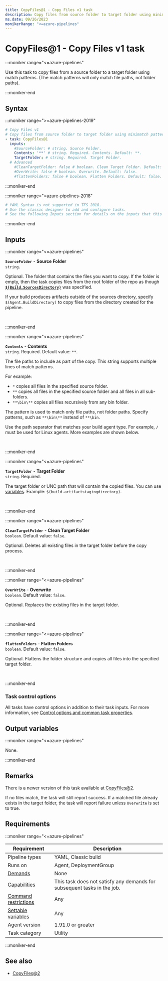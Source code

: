 ```yaml
---
title: CopyFiles@1 - Copy Files v1 task
description: Copy files from source folder to target folder using minimatch patterns (The minimatch patterns will only match file paths, not folder paths).
ms.date: 09/26/2023
monikerRange: "<=azure-pipelines"
---
```


# CopyFiles@1 - Copy Files v1 task

<!-- :::description::: -->
:::moniker range="<=azure-pipelines"

<!-- :::editable-content name="description"::: -->
Use this task to copy files from a source folder to a target folder using match patterns. (The match patterns will only match file paths, not folder paths).
<!-- :::editable-content-end::: -->

:::moniker-end
<!-- :::description-end::: -->

<!-- :::syntax::: -->
## Syntax

:::moniker range=">=azure-pipelines-2019"

```yaml
# Copy Files v1
# Copy files from source folder to target folder using minimatch patterns (The minimatch patterns will only match file paths, not folder paths).
- task: CopyFiles@1
  inputs:
    #SourceFolder: # string. Source Folder. 
    Contents: '**' # string. Required. Contents. Default: **.
    TargetFolder: # string. Required. Target Folder. 
  # Advanced
    #CleanTargetFolder: false # boolean. Clean Target Folder. Default: false.
    #OverWrite: false # boolean. Overwrite. Default: false.
    #flattenFolders: false # boolean. Flatten Folders. Default: false.
```

:::moniker-end

:::moniker range="=azure-pipelines-2018"

```yaml
# YAML Syntax is not supported in TFS 2018.
# Use the classic designer to add and configure tasks.
# See the following Inputs section for details on the inputs that this task supports.
```

:::moniker-end
<!-- :::syntax-end::: -->

<!-- :::inputs::: -->
## Inputs

<!-- :::item name="SourceFolder"::: -->
:::moniker range="<=azure-pipelines"

**`SourceFolder`** - **Source Folder**<br>
`string`.<br>
<!-- :::editable-content name="helpMarkDown"::: -->
Optional. The folder that contains the files you want to copy. If the folder is empty, then the task copies files from the root folder of the repo as though [**`$(Build.SourcesDirectory)`**](/azure/devops/pipelines/build/variables) was specified.

If your build produces artifacts outside of the sources directory, specify `$(Agent.BuildDirectory)` to copy files from the directory created for the pipeline.
<!-- :::editable-content-end::: -->
<br>

:::moniker-end
<!-- :::item-end::: -->
<!-- :::item name="Contents"::: -->
:::moniker range="<=azure-pipelines"

**`Contents`** - **Contents**<br>
`string`. Required. Default value: `**`.<br>
<!-- :::editable-content name="helpMarkDown"::: -->
The file paths to include as part of the copy. This string supports multiple lines of match patterns.

For example:

* `*` copies all files in the specified source folder.
* `**` copies all files in the specified source folder and all files in all sub-folders.
* `**\bin\**` copies all files recursively from any bin folder.

The pattern is used to match only file paths, not folder paths. Specify patterns, such as `**\bin\**` instead of `**\bin`.

Use the path separator that matches your build agent type. For example, `/` must be used for Linux agents. More examples are shown below.
<!-- :::editable-content-end::: -->
<br>

:::moniker-end
<!-- :::item-end::: -->
<!-- :::item name="TargetFolder"::: -->
:::moniker range="<=azure-pipelines"

**`TargetFolder`** - **Target Folder**<br>
`string`. Required.<br>
<!-- :::editable-content name="helpMarkDown"::: -->
The target folder or UNC path that will contain the copied files. You can use [variables](/azure/devops/pipelines/build/variables). Example: `$(build.artifactstagingdirectory)`.
<!-- :::editable-content-end::: -->
<br>

:::moniker-end
<!-- :::item-end::: -->
<!-- :::item name="CleanTargetFolder"::: -->
:::moniker range="<=azure-pipelines"

**`CleanTargetFolder`** - **Clean Target Folder**<br>
`boolean`. Default value: `false`.<br>
<!-- :::editable-content name="helpMarkDown"::: -->
Optional. Deletes all existing files in the target folder before the copy process.
<!-- :::editable-content-end::: -->
<br>

:::moniker-end
<!-- :::item-end::: -->
<!-- :::item name="OverWrite"::: -->
:::moniker range="<=azure-pipelines"

**`OverWrite`** - **Overwrite**<br>
`boolean`. Default value: `false`.<br>
<!-- :::editable-content name="helpMarkDown"::: -->
Optional. Replaces the existing files in the target folder.
<!-- :::editable-content-end::: -->
<br>

:::moniker-end
<!-- :::item-end::: -->
<!-- :::item name="flattenFolders"::: -->
:::moniker range="<=azure-pipelines"

**`flattenFolders`** - **Flatten Folders**<br>
`boolean`. Default value: `false`.<br>
<!-- :::editable-content name="helpMarkDown"::: -->
Optional. Flattens the folder structure and copies all files into the specified target folder.
<!-- :::editable-content-end::: -->
<br>

:::moniker-end
<!-- :::item-end::: -->

### Task control options

All tasks have control options in addition to their task inputs. For more information, see [Control options and common task properties](/azure/devops/pipelines/yaml-schema/steps-task#common-task-properties).
<!-- :::inputs-end::: -->

<!-- :::outputVariables::: -->
## Output variables

:::moniker range="<=azure-pipelines"

None.

:::moniker-end
<!-- :::outputVariables-end::: -->

<!-- :::remarks::: -->
<!-- :::editable-content name="remarks"::: -->
## Remarks

There is a newer version of this task available at [CopyFiles@2](copy-files-v2.md).

If no files match, the task will still report success. If a matched file already exists in the target folder, the task will report failure unless `Overwrite` is set to true.
<!-- :::editable-content-end::: -->
<!-- :::remarks-end::: -->

<!-- :::examples::: -->
<!-- :::editable-content name="examples"::: -->
<!-- :::editable-content-end::: -->
<!-- :::examples-end::: -->

<!-- :::properties::: -->
## Requirements

:::moniker range="<=azure-pipelines"

| Requirement | Description |
|-------------|-------------|
| Pipeline types | YAML, Classic build |
| Runs on | Agent, DeploymentGroup |
| [Demands](/azure/devops/pipelines/process/demands) | None |
| [Capabilities](/azure/devops/pipelines/agents/agents#capabilities) | This task does not satisfy any demands for subsequent tasks in the job. |
| [Command restrictions](/azure/devops/pipelines/security/templates#agent-logging-command-restrictions) | Any |
| [Settable variables](/azure/devops/pipelines/security/templates#agent-logging-command-restrictions) | Any |
| Agent version |  1.91.0 or greater |
| Task category | Utility |

:::moniker-end
<!-- :::properties-end::: -->

<!-- :::see-also::: -->
<!-- :::editable-content name="seeAlso"::: -->
## See also

* [CopyFiles@2](copy-files-v2.md)
<!-- :::editable-content-end::: -->
<!-- :::see-also-end::: -->